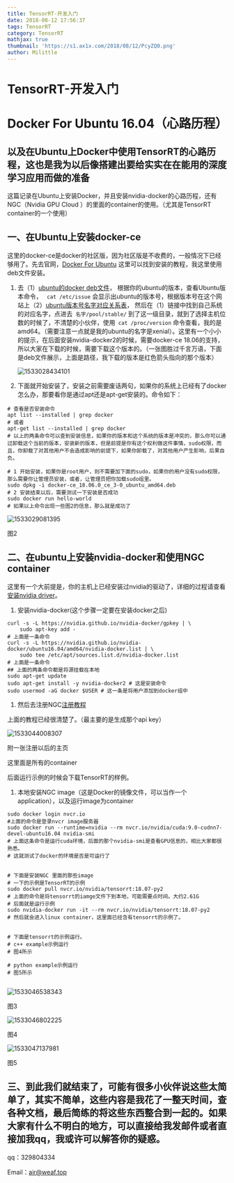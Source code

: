 ```yaml
---
title: TensorRT-开发入门
date: 2018-08-12 17:56:37
tags: TensorRT
category: TensorRT
mathjax: true
thumbnail: 'https://s1.ax1x.com/2018/08/12/PcyZQ0.png'
author: Milittle
---
```


# TensorRT-开发入门

# Docker For Ubuntu 16.04（心路历程）

## 以及在Ubuntu上Docker中使用TensorRT的心路历程，这也是我为以后像搭建出要给实实在在能用的深度学习应用而做的准备



这篇记录在Ubuntu上安装Docker，并且安装nvidia-docker的心路历程，还有NGC（Nvidia GPU Cloud ）的里面的container的使用。（尤其是TensorRT container的一个使用）

## 一、在Ubuntu上安装docker-ce

这里的docker-ce是docker的社区版，因为社区版是不收费的，一般情况下已经够用了。先去官网，[Docker For Ubuntu](https://docs.docker.com/install/linux/docker-ce/ubuntu/) 这里可以找到安装的教程，我这里使用deb文件安装。

1. 去（1）[ubuntu的docker deb文件](https://download.docker.com/linux/ubuntu/dists/)， 根据你的ubuntu的版本，查看Ubuntu版本命令， ` cat /etc/issue` 会显示出ubuntu的版本号，根据版本号在这个网站上（2）[ubuntu版本号名字对应关系表](https://blog.csdn.net/zhengmx100/article/details/78352773)， 然后在（1）链接中找到自己系统的对应名字，点进去` 名字/pool/stable/` 到了这一级目录，就到了选择主机位数的时候了，不清楚的小伙伴，使用` cat /proc/version` 命令查看，我的是amd64。（需要注意一点就是我的ubuntu的名字是xenial）。这里有一个小小的提示，在后面安装nvidia-docker2的时候，需要docker-ce 18.06的支持，所以大家在下载的时候，需要下载这个版本的。（一张图胜过千言万语，下面是deb文件展示，上面是路径，我下载的版本是红色箭头指向的那个版本）

   ![1533028434101](https://s1.ax1x.com/2018/08/12/PcyAWn.png)

2. 下面就开始安装了，安装之前需要废话两句，如果你的系统上已经有了docker怎么办，那要看你是通过apt还是apt-get安装的。命令如下：

```shell
# 查看是否安装命令
apt list --installed | grep docker
# 或者
apt-get list --installed | grep docker
# 以上的两条命令可以查到安装信息，如果你的版本和这个系统的版本是冲突的，那么你可以通过卸载这个当前的版本，安装新的版本，但是前提是你有这个权利做这件事情，sudo权限，而且，你卸载了对其他用户不会造成影响的前提下，如果你卸载了，对其他用户产生影响，后果自负。

# 1 开始安装，如果你是root用户，则不需要加下面的sudo，如果你的用户没有sudo权限，那么需要你让管理员安装，或者，让管理员把你加载sudo组里。
sudo dpkg -i docker-ce_18.06.0_ce_3-0_ubuntu_amd64.deb
# 2 安装结束以后，需要测试一下安装是否成功
sudo docker run hello-world
# 如果以上命令出现一些图2的信息，那么就是成功了
```

![1533029081395](C:\Users\milittle\AppData\Local\Temp\1533029081395.png)

图2

## 二、在ubuntu上安装nvidia-docker和使用NGC container

这里有一个大前提是，你的主机上已经安装过nvidia的驱动了，详细的过程请查看[安装nvidia driver](https://docs.nvidia.com/ngc/ngc-titan-setup-guide/index.html#installing-nvidia-driver)。

1. 安装nvidia-docker(这个步骤一定要在安装docker之后)

```shell
curl -s -L https://nvidia.github.io/nvidia-docker/gpkey | \
	sudo apt-key add -
# 上面是一条命令
curl -s -L https://nvidia.github.io/nvidia-docker/ubuntu16.04/amd64/nvidia-docker.list | \
	sudo tee /etc/apt/sources.list.d/nvidia-docker.list
# 上面是一条命令
## 上面的两条命令都是将源挂载在本地
sudo apt-get update 
sudo apt-get install -y nvidia-docker2 # 这是安装命令
sudo usermod -aG docker $USER # 这一条是将用户添加到docker组中
```

1. 然后去注册NGC[注册教程](https://docs.nvidia.com/ngc/ngc-getting-started-guide/index.html)

上面的教程已经很清楚了。（最主要的是生成那个api key）

![1533044008307](https://s1.ax1x.com/2018/08/12/PcyEzq.png)

附一张注册以后的主页

这里面是所有的container

后面运行示例的时候会下载TensorRT的样例。

1. 本地安装NGC image（这是Docker的镜像文件，可以当作一个application），以及运行image为container

```shell
sudo docker login nvcr.io
#上面的命令是登录nvcr image服务器
sudo docker run --runtime=nvidia --rm nvcr.io/nvidia/cuda:9.0-cudnn7-devel-ubuntu16.04 nvidia-smi
# 上面这条命令是运行cuda环境，后面的那个nvidia-smi是查看GPU信息的，相比大家都很熟悉。
# 这就测试了docker的环境是否是可运行了


# 下面是安装NGC 里面的那些image
# 一下的示例是TensorRT的示例
sudo docker pull nvcr.io/nvidia/tensorrt:18.07-py2
# 上面的命令是将tensorrt的iamge文件下到本地，可能需要点时间。大约2.61G
# 后面就是运行示例
sudo nvidia-docker run -it --rm nvcr.io/nvidia/tensorrt:18.07-py2
# 然后就会进入linux container，这里面已经含有tensorrt的示例了。


# 下面是tensorrt的示例运行。
# c++ example示例运行
# 图4所示

# python example示例运行
# 图5所示


```

![1533046538343](https://s1.ax1x.com/2018/08/12/PcykJs.png)

图3

![1533046802225](https://s1.ax1x.com/2018/08/12/PcyeyV.png)

图4

![1533047137981](https://s1.ax1x.com/2018/08/12/PcyFij.png)

图5

## 三、到此我们就结束了，可能有很多小伙伴说这些太简单了，其实不简单，这些内容是我花了一整天时间，查各种文档，最后简练的将这些东西整合到一起的。如果大家有什么不明白的地方，可以直接给我发邮件或者直接加我qq，我或许可以解答你的疑惑。

qq：329804334

Email：air@weaf.top